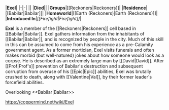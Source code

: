 |**Exel**|
|-|-|
||
|**Died**||
|**Groups**|[[Reckoners\|Reckoners]]|
|**Residence**|[[Babilar\|Babilar]]|
|**Homeworld**|[[Earth (Reckoners)\|Earth (Reckoners)]]|
|**Introduced In**|*[[Firefight\|Firefight]]*|

**Exel** is a member of the [[Reckoners\|Reckoners]] cell based in [[Babilar\|Babilar]]. Exel gathers information from the inhabitants of [[Babilar\|Babilar]], and is recognized by people in the city. Much of this skill in this can be assumed to come from his experience as a pre-Calamity government agent. As a former mortician, Exel visits funerals and often makes morbid (but well-natured) jokes about how someone would look as a corpse. He is described as an extremely large man by [[David\|David]].
After [[Prof\|Prof's]] prevention of Babilar's destruction and subsequent corruption from overuse of his [[Epic\|Epic]] abilities, Exel was brutally crushed to death, along with [[Valentine\|Val]], by their former leader's forcefield abilities.

  Overlooking <<Babilar\|Babilar>>


https://coppermind.net/wiki/Exel